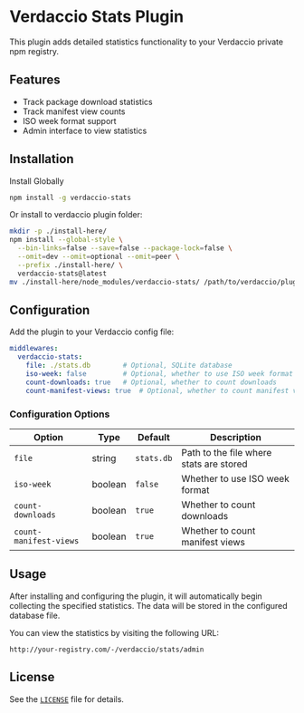 # Verdaccio Stats Plugin

This plugin adds detailed statistics functionality to your Verdaccio private npm registry.

## Features

- Track package download statistics
- Track manifest view counts
- ISO week format support
- Admin interface to view statistics

## Installation

Install Globally

```bash
npm install -g verdaccio-stats
```

Or install to verdaccio plugin folder:

```bash
mkdir -p ./install-here/
npm install --global-style \
  --bin-links=false --save=false --package-lock=false \
  --omit=dev --omit=optional --omit=peer \
  --prefix ./install-here/ \
  verdaccio-stats@latest
mv ./install-here/node_modules/verdaccio-stats/ /path/to/verdaccio/plugins/
```


## Configuration

Add the plugin to your Verdaccio config file:

```yaml
middlewares:
  verdaccio-stats:
    file: ./stats.db        # Optional, SQLite database
    iso-week: false         # Optional, whether to use ISO week format
    count-downloads: true   # Optional, whether to count downloads
    count-manifest-views: true  # Optional, whether to count manifest views
```

### Configuration Options

| Option | Type | Default | Description |
|--------|------|---------|-------------|
| `file` | string | `stats.db` | Path to the file where stats are stored |
| `iso-week` | boolean | `false` | Whether to use ISO week format |
| `count-downloads` | boolean | `true` | Whether to count downloads |
| `count-manifest-views` | boolean | `true` | Whether to count manifest views |

## Usage

After installing and configuring the plugin, it will automatically begin collecting the specified statistics. The data will be stored in the configured database file.

You can view the statistics by visiting the following URL:

```
http://your-registry.com/-/verdaccio/stats/admin
```

## License

See the [`LICENSE`](LICENSE ) file for details.
